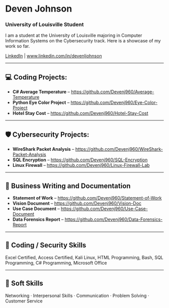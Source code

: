 # Deven Johnson

### University of Louisville Student

I am a student at the University of Louisville majoring in Computer Information Systems on the Cybersecurity track. Here is a showcase of my work so far.

[LinkedIn](#) | www.linkedin.com/in/devenljohnson

---

## 💻 Coding Projects:

- **C# Average Temperature** – https://github.com/Devenj960/Average-Temperature
- **Python Eye Color Project** – https://github.com/Devenj960/Eye-Color-Project
- **Hotel Stay Cost** – https://github.com/Devenj960/Hotel-Stay-Cost 

---

## 🛡️ Cybersecurity Projects:

- **WireShark Packet Analysis** – https://github.com/Devenj960/WireShark-Packet-Analysis  
- **SQL Encryption** – https://github.com/Devenj960/SQL-Encryption
- **Linux Firewall** – https://github.com/Devenj960/Linux-Firewall-Lab

---


## 📄 Business Writing and Documentation

- **Statement of Work** – https://github.com/Devenj960/Statement-of-Work 
- **Vision Document** – https://github.com/Devenj960/Vision-Doc
- **Use Case Document** – https://github.com/Devenj960/Use-Case-Document
- **Data Forensics Report** – https://github.com/Devenj960/Data-Forensics-Report

---

## 🧠 Coding / Security Skills

Excel Certified, Access Certified, Kali Linux, HTML Programming, Bash, SQL Programming, C# Programming, Microsoft Office

---
  
## 💬 Soft Skills

Networking · Interpersonal Skills · Communication · Problem Solving · Customer Service
